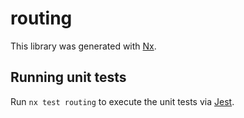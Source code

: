 # routing

This library was generated with [Nx](https://nx.dev).

## Running unit tests

Run `nx test routing` to execute the unit tests via [Jest](https://jestjs.io).
